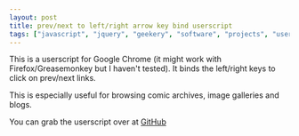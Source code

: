 ```yaml
---
layout: post
title: prev/next to left/right arrow key bind userscript
tags: ["javascript", "jquery", "geekery", "software", "projects", "userscript", "chrome", "firefox", "blog"]
---
```


This is a userscript for Google Chrome (it might work with Firefox/Greasemonkey but I haven't tested). It binds the left/right keys to click on prev/next links.

<!-- more -->

This is especially useful for browsing comic archives, image galleries and blogs.

You can grab the userscript over at [GitHub](https://github.com/omgmog/prev-next-arrow-binder)
